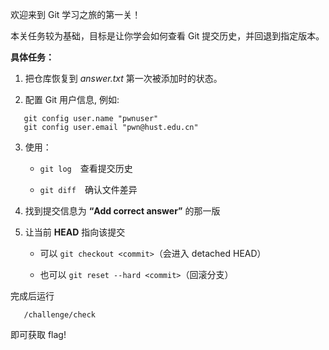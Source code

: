 欢迎来到 Git 学习之旅的第一关！

本关任务较为基础，目标是让你学会如何查看 Git 提交历史，并回退到指定版本。

**具体任务：**

1. 把仓库恢复到 _answer.txt_ 第一次被添加时的状态。

2. 配置 Git 用户信息, 例如:
```
   git config user.name "pwnuser"
   git config user.email "pwn@hust.edu.cn"
```
3. 使用：
      - `git log` 查看提交历史 
      
      - `git diff` 确认文件差异 
4. 找到提交信息为 **“Add correct answer”** 的那一版 

5. 让当前 **HEAD** 指向该提交 

   - 可以 `git checkout <commit>`（会进入 detached HEAD）

   - 也可以 `git reset --hard <commit>`（回滚分支） 

完成后运行
```
   /challenge/check 
```   
即可获取 flag!


